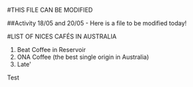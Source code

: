 #THIS FILE CAN BE MODIFIED 

##Activity 18/05 and 20/05 - Here is a file to be modified today!


#LIST OF NICES CAFÉS IN AUSTRALIA

1. Beat Coffee in Reservoir
2. ONA Coffee (the best single origin in Australia)
3. Late'

Test
